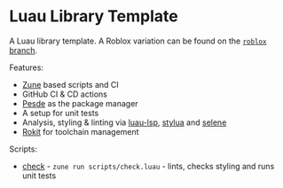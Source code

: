 # Luau Library Template

A Luau library template. A Roblox variation can be found on the [`roblox` branch](https://github.com/Mark-Marks/luau-library-template/tree/roblox).

Features:
  - [Zune](https://github.com/scythe-technology/zune) based scripts and CI
  - GitHub CI & CD actions
  - [Pesde](https://github.com/pesde-pkg/pesde) as the package manager
  - A setup for unit tests
  - Analysis, styling & linting via [luau-lsp](https://github.com/JohnnyMorganz/luau-lsp), [stylua](https://github.com/JohnnyMorganz/stylua) and [selene](https://github.com/kampfkarren/selene)
  - [Rokit](https://github.com/rojo-rbx/rokit) for toolchain management

Scripts:
  - [check](/scripts/check.luau) - `zune run scripts/check.luau` - lints, checks styling and runs unit tests
